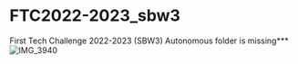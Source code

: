 # FTC2022-2023_sbw3
First Tech Challenge 2022-2023 (SBW3)
Autonomous folder is missing***
![IMG_3940](https://github.com/fifaak/FTC2022-2023_sbw3/assets/63219566/8d500671-5f15-49e2-9991-694a2e8b8320)
